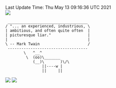 Last Update Time: 
Thu May 13 09:16:36 UTC 2021
<br>![](https://img.shields.io/badge/%E5%A4%A7%E5%AE%B6-%E5%AE%89%E5%AE%89-green)<br>
```
 ___________________________________
/ "... an experienced, industrious, \
| ambitious, and often quite often  |
| picturesque liar."                |
|                                   |
\ -- Mark Twain                     /
 -----------------------------------
        \   ^__^
         \  (oo)\_______
            (__)\       )\/\
                ||----w |
                ||     ||
```
![](https://github-readme-stats.vercel.app/api?username=chenlitw)
![](https://github-readme-stats.vercel.app/api/top-langs/?username=chenlitw)
